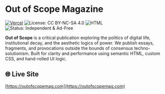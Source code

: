 # Out of Scope Magazine

[![Vercel](https://vercelbadge.vercel.app/api/quarterback/terminal-life)](https://vercel.com/quarterback/terminal-life)
![License: CC BY-NC-SA 4.0](https://img.shields.io/badge/license-CC%20BY--NC--SA%204.0-lightgrey)
![HTML](https://img.shields.io/badge/code-HTML%2FCSS-blue)
![Status: Independent & Ad-Free](https://img.shields.io/badge/status-independent-brightgreen)

**Out of Scope** is a critical publication exploring the politics of digital life, institutional decay, and the aesthetic logics of power. We publish essays, fragments, and provocations outside the bounds of consensus techno-solutionism. Built for clarity and performance using semantic HTML, custom CSS, and hand-rolled UI logic.

## 🌐 Live Site  
[https://outofscopemag.com](https://outofscopemag.com)

